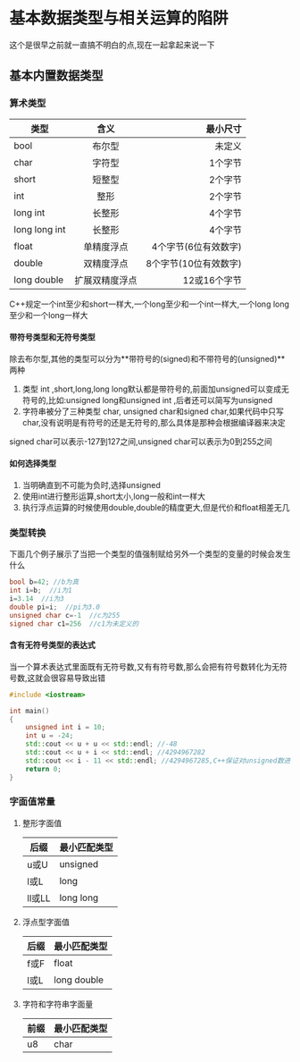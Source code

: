 # 基本数据类型与相关运算的陷阱

这个是很早之前就一直搞不明白的点,现在一起拿起来说一下

## 基本内置数据类型

### 算术类型

| 类型   | 含义   | 最小尺寸  |
| ----- |:------:| ---:|
| bool | 布尔型 | 未定义 |
| char | 字符型 |1个字节 |
| short | 短整型 | 2个字节 |
| int | 整形 | 2个字节 |
| long int | 长整形 | 4个字节 |
| long long int | 长整形 | 4个字节 |
| float | 单精度浮点 | 4个字节(6位有效数字) |
| double | 双精度浮点 | 8个字节(10位有效数字) |
| long double | 扩展双精度浮点 | 12或16个字节 |

C++规定一个int至少和short一样大,一个long至少和一个int一样大,一个long long至少和一个long一样大

#### 带符号类型和无符号类型

除去布尔型,其他的类型可以分为**带符号的(signed)和不带符号的(unsigned)**两种

1. 类型 int ,short,long,long long默认都是带符号的,前面加unsigned可以变成无符号的,比如:unsigned long和unsigned int ,后者还可以简写为unsigned  
2. 字符串被分了三种类型 char, unsigned char和signed char,如果代码中只写char,没有说明是有符号的还是无符号的,那么具体是那种会根据编译器来决定  

signed char可以表示-127到127之间,unsigned char可以表示为0到255之间

#### 如何选择类型

1. 当明确直到不可能为负时,选择unsigned
2. 使用int进行整形运算,short太小,long一般和int一样大
3. 执行浮点运算的时候使用double,double的精度更大,但是代价和float相差无几

### 类型转换

下面几个例子展示了当把一个类型的值强制赋给另外一个类型的变量的时候会发生什么

```.cpp
bool b=42; //b为真
int i=b;  //i为1
i=3.14  //i为3
double pi=i;  //pi为3.0
unsigned char c=-1  //c为255
signed char c1=256  //c1为未定义的
```

#### 含有无符号类型的表达式

当一个算术表达式里面既有无符号数,又有有符号数,那么会把有符号数转化为无符号数,这就会很容易导致出错

```.cpp
#include <iostream>

int main()
{
    unsigned int i = 10;
    int u = -24;
    std::cout << u + u << std::endl; //-48
    std::cout << u + i << std::endl; //4294967282
    std::cout << i - 11 << std::endl; //4294967285,C++保证对unsigned数进行任何操作结果都不会是负的
    return 0;
}
```

### 字面值常量

1. 整形字面值

    后缀 | 最小匹配类型
    ---------|----------
    u或U | unsigned
    l或L | long
    ll或LL | long long

2. 浮点型字面值

    后缀 | 最小匹配类型
    ---------|----------
    f或F | float
    l或L | long double

3. 字符和字符串字面量

    前缀 | 最小匹配类型
    ---------|----------
    u8 | char
